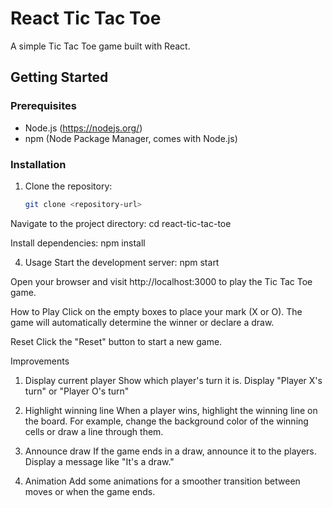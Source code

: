 # React Tic Tac Toe

A simple Tic Tac Toe game built with React.

## Getting Started

### Prerequisites

- Node.js (https://nodejs.org/)
- npm (Node Package Manager, comes with Node.js)

### Installation

1. Clone the repository:

   ```bash
   git clone <repository-url>

Navigate to the project directory:
cd react-tic-tac-toe

Install dependencies:
npm install

4. Usage
Start the development server:
npm start

Open your browser and visit http://localhost:3000 to play the Tic Tac Toe game.

How to Play
Click on the empty boxes to place your mark (X or O).
The game will automatically determine the winner or declare a draw.

Reset
Click the "Reset" button to start a new game.

Improvements
1. Display current player
Show which player's turn it is. Display "Player X's turn" or "Player O's turn"

2. Highlight winning line
When a player wins, highlight the winning line on the board. For example, change the background color of the winning cells or draw a line through them. 

3. Announce draw
If the game ends in a draw, announce it to the players. Display a message like "It's a draw."
   
4. Animation
Add some animations for a smoother transition between moves or when the game ends. 
